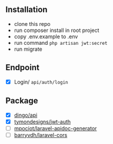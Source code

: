 ## Installation
* clone this repo
* run composer install in root project
* copy .env.example to .env
* run command `php artisan jwt:secret`
* run migrate

## Endpoint
* [x] Login/ `api/auth/login`



## Package
* [x] [dingo/api](https://github.com/dingo/api)
* [x] [tymondesigns/jwt-auth](https://github.com/tymondesigns/jwt-auth)
* [ ] [mpociot/laravel-apidoc-generator](https://github.com/mpociot/laravel-apidoc-generator)
* [ ] [barryvdh/laravel-cors](https://github.com/barryvdh/laravel-cors)
